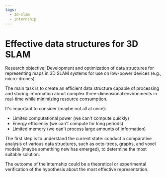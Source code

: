 ```yaml
---
tags:
  - 3d-slam
  - internship
---
```


# Effective data structures for 3D SLAM

Research objective: Development and optimization of data structures for representing maps in 3D SLAM systems for use on low-power devices (e.g., micro-drones).

The main task is to create an efficient data structure capable of processing and storing information about complex three-dimensional environments in real-time while minimizing resource consumption.

It's important to consider (maybe not all at once):
- Limited computational power (we can't compute quickly)
- Energy efficiency (we can't compute for long periods)
- Limited memory (we can't process large amounts of information)

The first step is to understand the current state: conduct a comparative analysis of various data structures, such as octo-trees, graphs, and voxel models (maybe something new has emerged), to determine the most suitable solution.

The outcome of the internship could be a theoretical or experimental verification of the hypothesis about the most effective representation.
